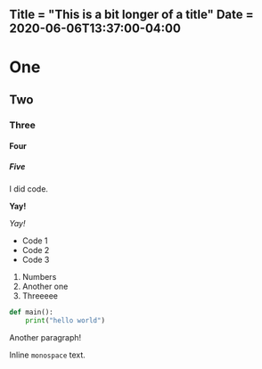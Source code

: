 Title = "This is a bit longer of a title"
Date = 2020-06-06T13:37:00-04:00
---
# One

## Two

### Three

#### Four

##### Five

I did code. 

**Yay!**

*Yay!*

* Code 1
* Code 2
* Code 3

1. Numbers
2. Another one
3. Threeeee

```python
def main():
	print("hello world")
```

Another paragraph!

Inline `monospace` text.